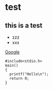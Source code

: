 # test
## this is a test
- zzz
- xxx
  
[Google](https://www.google.co.jp/)  
```
#include<stdio.h>
main()
{
  printf("Hello\n");
  return 0;
}
```
